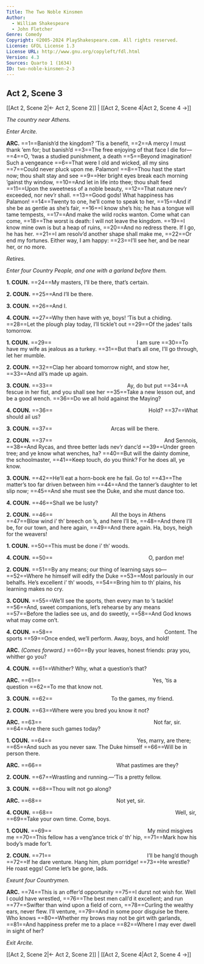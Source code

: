 ```yaml
---
Title: The Two Noble Kinsmen
Author: 
  - William Shakespeare
  - John Fletcher
Genre: Comedy
Copyright: ©2005-2024 PlayShakespeare.com. All rights reserved.
License: GFDL License 1.3
License URL: http://www.gnu.org/copyleft/fdl.html
Version: 4.3
Sources: Quarto 1 (1634)
ID: two-noble-kinsmen-2-3
---
```


## Act 2, Scene 3
[[Act 2, Scene 2|← Act 2, Scene 2]] | [[Act 2, Scene 4|Act 2, Scene 4 →]]

*The country near Athens.*

*Enter Arcite.*

**ARC.**
==1==Banish’d the kingdom? ’Tis a benefit,
==2==A mercy I must thank ’em for; but banish’d
==3==The free enjoying of that face I die for⁠—
==4==O, ’twas a studied punishment, a death
==5==Beyond imagination! Such a vengeance
==6==That were I old and wicked, all my sins
==7==Could never pluck upon me. Palamon!
==8==Thou hast the start now; thou shalt stay and see
==9==Her bright eyes break each morning ’gainst thy window,
==10==And let in life into thee; thou shalt feed
==11==Upon the sweetness of a noble beauty,
==12==That nature nev’r exceeded, nor nev’r shall.
==13==Good gods! What happiness has Palamon!
==14==Twenty to one, he’ll come to speak to her,
==15==And if she be as gentle as she’s fair,
==16==I know she’s his; he has a tongue will tame tempests,
==17==And make the wild rocks wanton. Come what can come,
==18==The worst is death: I will not leave the kingdom.
==19==I know mine own is but a heap of ruins,
==20==And no redress there. If I go, he has her.
==21==I am resolv’d another shape shall make me,
==22==Or end my fortunes. Either way, I am happy:
==23==I’ll see her, and be near her, or no more.

*Retires.*

*Enter four Country People, and one with a garland before them.*

**1. COUN.**
==24==My masters, I’ll be there, that’s certain.

**2. COUN.**
==25==And I’ll be there.

**3. COUN.**
==26==And I.

**4. COUN.**
==27==Why then have with ye, boys! ’Tis but a chiding.
==28==Let the plough play today, I’ll tickle’t out
==29==Of the jades’ tails tomorrow.

**1. COUN.**
==29==                I am sure
==30==To have my wife as jealous as a turkey.
==31==But that’s all one, I’ll go through, let her mumble.

**2. COUN.**
==32==Clap her aboard tomorrow night, and stow her,
==33==And all’s made up again.

**3. COUN.**
==33==              Ay, do but put
==34==A fescue in her fist, and you shall see her
==35==Take a new lesson out, and be a good wench.
==36==Do we all hold against the Maying?

**4. COUN.**
==36==                  Hold?
==37==What should ail us?

**3. COUN.**
==37==           Arcas will be there.

**2. COUN.**
==37==                     And Sennois,
==38==And Rycas, and three better lads nev’r danc’d
==39==Under green tree; and ye know what wenches, ha?
==40==But will the dainty domine, the schoolmaster,
==41==Keep touch, do you think? For he does all, ye know.

**3. COUN.**
==42==He’ll eat a horn-book ere he fail. Go to!
==43==The matter’s too far driven between him
==44==And the tanner’s daughter to let slip now;
==45==And she must see the Duke, and she must dance too.

**4. COUN.**
==46==Shall we be lusty?

**2. COUN.**
==46==           All the boys in Athens
==47==Blow wind i’ th’ breech on ’s, and here I’ll be,
==48==And there I’ll be, for our town, and here again,
==49==And there again. Ha, boys, heigh for the weavers!

**1. COUN.**
==50==This must be done i’ th’ woods.

**4. COUN.**
==50==                  O, pardon me!

**2. COUN.**
==51==By any means; our thing of learning says so⁠—
==52==Where he himself will edify the Duke
==53==Most parlously in our behalfs. He’s excellent i’ th’ woods,
==54==Bring him to th’ plains, his learning makes no cry.

**3. COUN.**
==55==We’ll see the sports, then every man to ’s tackle!
==56==And, sweet companions, let’s rehearse by any means
==57==Before the ladies see us, and do sweetly,
==58==And God knows what may come on’t.

**4. COUN.**
==58==                     Content. The sports
==59==Once ended, we’ll perform. Away, boys, and hold!

**ARC.**
*(Comes forward.)*
==60==By your leaves, honest friends: pray you, whither go you?

**4. COUN.**
==61==Whither? Why, what a question’s that?

**ARC.**
==61==                     Yes, ’tis a question
==62==To me that know not.

**3. COUN.**
==62==           To the games, my friend.

**2. COUN.**
==63==Where were you bred you know it not?

**ARC.**
==63==                     Not far, sir.
==64==Are there such games today?

**1. COUN.**
==64==                Yes, marry, are there;
==65==And such as you never saw. The Duke himself
==66==Will be in person there.

**ARC.**
==66==              What pastimes are they?

**2. COUN.**
==67==Wrastling and running.—’Tis a pretty fellow.

**3. COUN.**
==68==Thou wilt not go along?

**ARC.**
==68==              Not yet, sir.

**4. COUN.**
==68==                       Well, sir,
==69==Take your own time. Come, boys.

**1. COUN.**
==69==                  My mind misgives me
==70==This fellow has a veng’ance trick o’ th’ hip,
==71==Mark how his body’s made for’t.

**2. COUN.**
==71==                  I’ll be hang’d though
==72==If he dare venture. Hang him, plum porridge!
==73==He wrestle? He roast eggs! Come let’s be gone, lads.

*Exeunt four Countrymen.*

**ARC.**
==74==This is an offer’d opportunity
==75==I durst not wish for. Well I could have wrestled,
==76==The best men call’d it excellent; and run
==77==Swifter than wind upon a field of corn,
==78==Curling the wealthy ears, never flew. I’ll venture,
==79==And in some poor disguise be there. Who knows
==80==Whether my brows may not be girt with garlands,
==81==And happiness prefer me to a place
==82==Where I may ever dwell in sight of her?

*Exit Arcite.*

[[Act 2, Scene 2|← Act 2, Scene 2]] | [[Act 2, Scene 4|Act 2, Scene 4 →]]